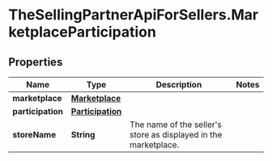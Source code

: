 # TheSellingPartnerApiForSellers.MarketplaceParticipation

## Properties
Name | Type | Description | Notes
------------ | ------------- | ------------- | -------------
**marketplace** | [**Marketplace**](Marketplace.md) |  | 
**participation** | [**Participation**](Participation.md) |  | 
**storeName** | **String** | The name of the seller's store as displayed in the marketplace. | 


